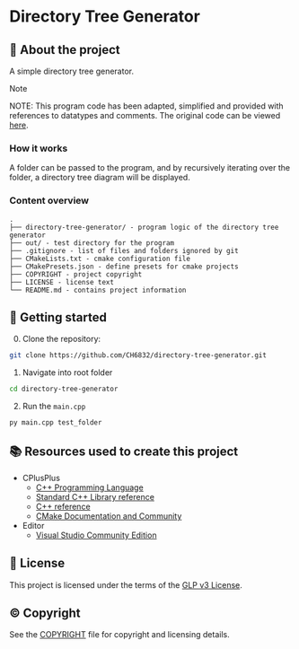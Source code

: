 # Directory Tree Generator

## :newspaper: About the project

A simple directory tree generator.

> [!NOTE]  
> NOTE: This program code has been adapted, simplified and provided with references to datatypes and comments. The original code can be viewed [here](https://realpython.com/directory-tree-generator-python/).


### How it works

A folder can be passed to the program, and by recursively iterating over the folder, a directory tree diagram will be displayed.

### Content overview

    .
    ├── directory-tree-generator/ - program logic of the directory tree generator
    ├── out/ - test directory for the program
    ├── .gitignore - list of files and folders ignored by git
    ├── CMakeLists.txt - cmake configuration file
    ├── CMakePresets.json - define presets for cmake projects
    ├── COPYRIGHT - project copyright
    ├── LICENSE - license text
    └── README.md - contains project information

## :runner: Getting started

0. Clone the repository:

```sh
git clone https://github.com/CH6832/directory-tree-generator.git
```

1. Navigate into root folder

```sh
cd directory-tree-generator
```

2. Run the `main.cpp`

```sh
py main.cpp test_folder
```

## :books: Resources used to create this project

* CPlusPlus
  * [C++ Programming Language](https://devdocs.io/cpp/)
  * [Standard C++ Library reference](https://cplusplus.com/reference/)
  * [C++ reference](https://en.cppreference.com/w/)
  * [CMake Documentation and Community](https://cmake.org/documentation/)
* Editor
  * [Visual Studio Community Edition](https://code.visualstudio.com/)

## :bookmark: License

This project is licensed under the terms of the [GLP v3 License](LICENSE).

## :copyright: Copyright

See the [COPYRIGHT](COPYRIGHT) file for copyright and licensing details.
